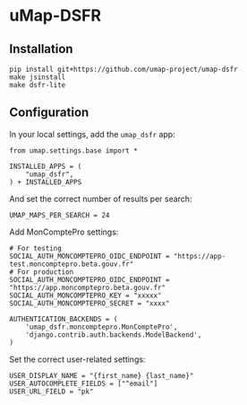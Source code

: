 # uMap-DSFR

## Installation

    pip install git+https://github.com/umap-project/umap-dsfr
    make jsinstall
    make dsfr-lite


## Configuration

In your local settings, add the `umap_dsfr` app:

    from umap.settings.base import *

    INSTALLED_APPS = (
        "umap_dsfr",
    ) + INSTALLED_APPS

And set the correct number of results per search:

    UMAP_MAPS_PER_SEARCH = 24

Add MonComptePro settings:

    # For testing
    SOCIAL_AUTH_MONCOMPTEPRO_OIDC_ENDPOINT = "https://app-test.moncomptepro.beta.gouv.fr"
    # For production
    SOCIAL_AUTH_MONCOMPTEPRO_OIDC_ENDPOINT = "https://app.moncomptepro.beta.gouv.fr"
    SOCIAL_AUTH_MONCOMPTEPRO_KEY = "xxxxx"
    SOCIAL_AUTH_MONCOMPTEPRO_SECRET = "xxxx"

    AUTHENTICATION_BACKENDS = (
        'umap_dsfr.moncomptepro.MonComptePro',
        'django.contrib.auth.backends.ModelBackend',
    )

Set the correct user-related settings:

    USER_DISPLAY_NAME = "{first_name} {last_name}"
    USER_AUTOCOMPLETE_FIELDS = ["^email"]
    USER_URL_FIELD = "pk"
